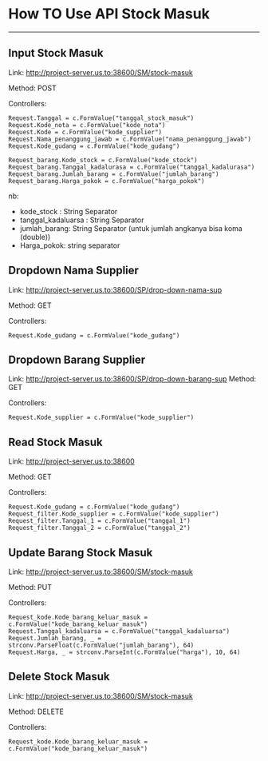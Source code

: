 # How TO Use API Stock Masuk
__________
##  Input Stock Masuk

Link: http://project-server.us.to:38600/SM/stock-masuk

Method: POST

Controllers:

    Request.Tanggal = c.FormValue("tanggal_stock_masuk")
	Request.Kode_nota = c.FormValue("kode_nota")
	Request.Kode = c.FormValue("kode_supplier")
	Request.Nama_penanggung_jawab = c.FormValue("nama_penanggung_jawab")
	Request.Kode_gudang = c.FormValue("kode_gudang")

	Request_barang.Kode_stock = c.FormValue("kode_stock")
	Request_barang.Tanggal_kadalurasa = c.FormValue("tanggal_kadalurasa")
	Request_barang.Jumlah_barang = c.FormValue("jumlah_barang")
	Request_barang.Harga_pokok = c.FormValue("harga_pokok")

nb: 
- kode_stock : String Separator
- tanggal_kadaluarsa : String Separator
- jumlah_barang: String Separator (untuk jumlah angkanya bisa koma (double))
- Harga_pokok: string separator

##  Dropdown Nama Supplier

Link: http://project-server.us.to:38600/SP/drop-down-nama-sup

Method: GET

Controllers:

    Request.Kode_gudang = c.FormValue("kode_gudang")

## Dropdown Barang Supplier

Link: http://project-server.us.to:38600/SP/drop-down-barang-sup
Method: GET

Controllers:

    Request.Kode_supplier = c.FormValue("kode_supplier")

## Read Stock Masuk

Link: http://project-server.us.to:38600

Method: GET

Controllers:

    Request.Kode_gudang = c.FormValue("kode_gudang")
	Request_filter.Kode_supplier = c.FormValue("kode_supplier")
	Request_filter.Tanggal_1 = c.FormValue("tanggal_1")
	Request_filter.Tanggal_2 = c.FormValue("tanggal_2")

## Update Barang Stock Masuk

Link: http://project-server.us.to:38600/SM/stock-masuk

Method: PUT

Controllers:

    Request_kode.Kode_barang_keluar_masuk = c.FormValue("kode_barang_keluar_masuk")
	Request.Tanggal_kadaluarsa = c.FormValue("tanggal_kadaluarsa")
	Request.Jumlah_barang, _ = strconv.ParseFloat(c.FormValue("jumlah_barang"), 64)
	Request.Harga, _ = strconv.ParseInt(c.FormValue("harga"), 10, 64)

## Delete Stock Masuk

Link: http://project-server.us.to:38600/SM/stock-masuk

Method: DELETE

Controllers:

    Request_kode.Kode_barang_keluar_masuk = c.FormValue("kode_barang_keluar_masuk")